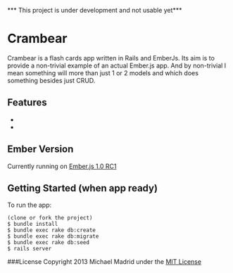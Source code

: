 *** This project is under development and not usable yet***

Crambear
=======================

Crambear is a flash cards app written in Rails and EmberJs.  Its aim is to provide a non-trivial example of
an actual Ember.js app.  And by non-trivial I mean something will more than just 1 or 2 models and which
does something besides just CRUD.


Features
--------
*
*

Ember Version
-------------
Currently running on [Ember.js 1.0 RC1](http://emberjs.com/blog/2013/02/15/ember-1-0-rc/)


Getting Started (when app ready)
--------------------------------

To run the app:

    (clone or fork the project)
    $ bundle install
    $ bundle exec rake db:create
    $ bundle exec rake db:migrate
    $ bundle exec rake db:seed
    $ rails server

###License
Copyright 2013 Michael Madrid under the [MIT License](http://opensource.org/licenses/MIT)
